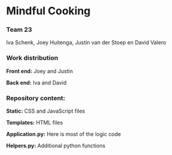 # Mindful Cooking 
### Team 23
Iva Schenk, Joey Huitenga, Justin van der Stoep en David Valero


### Work distribution 
**Front end:** Joey and Justin

**Back end:** Iva and David

### Repository content:
**Static:** CSS and JavaScript files

**Templates:** HTML files

**Application.py:** Here is most of the logic code

**Helpers.py:** Additional python functions
